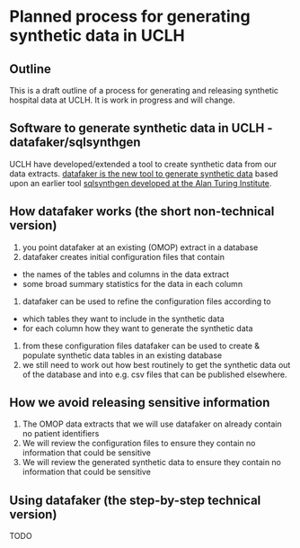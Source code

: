 # Planned process for generating synthetic data in UCLH

## Outline
This is a draft outline of a process for generating and releasing synthetic hospital data at UCLH. It is work in progress and will change. 

## Software to generate synthetic data in UCLH - datafaker/sqlsynthgen
UCLH have developed/extended a tool to create synthetic data from our data extracts. [datafaker is the new tool to generate synthetic data](https://github.com/SAFEHR-data/datafaker) based upon an earlier tool [sqlsynthgen developed at the Alan Turing Institute](https://github.com/alan-turing-institute/sqlsynthgen). 

## How datafaker works (the short non-technical version)
1. you point datafaker at an existing (OMOP) extract in a database
1. datafaker creates initial configuration files that contain 
  + the names of the tables and columns in the data extract
  + some broad summary statistics for the data in each column
1. datafaker can be used to refine the configuration files according to
  + which tables they want to include in the synthetic data
  + for each column how they want to generate the synthetic data
1. from these configuration files datafaker can be used to create & populate synthetic data tables in an existing database
1.  we still need to work out how best routinely to get the synthetic data out of the database and into e.g. csv files that can be published elsewhere. 

## How we avoid releasing sensitive information
1. The OMOP data extracts that we will use datafaker on already contain no patient identifiers
1. We will review the configuration files to ensure they contain no information that could be sensitive
1. We will review the generated synthetic data to ensure they contain no information that could be sensitive

## Using datafaker (the step-by-step technical version)
TODO